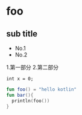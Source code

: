 # foo

## sub title

* No.1
* No.2

1.第一部分
2.第二部分

`int x = 0;`

```kotlin
fun foo() = "hello kotlin"
fun bar(){
  println(foo())
}
```

